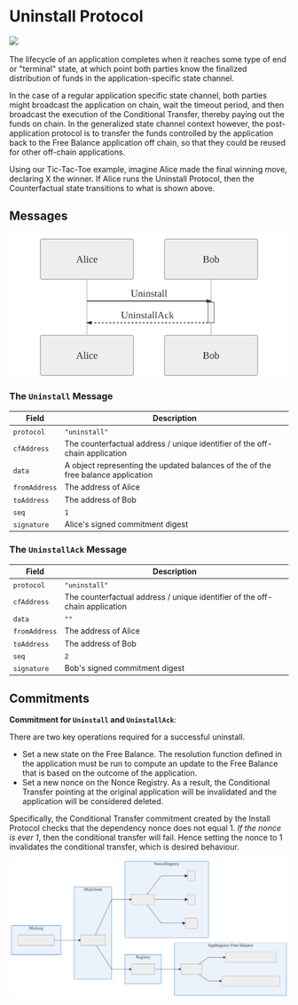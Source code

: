 # Uninstall Protocol

![](./build/uninstall-protocol-state.svg)

The lifecycle of an application completes when it reaches some type of end or "terminal" state, at which point both parties know the finalized distribution of funds in the application-specific state channel.

In the case of a regular application specific state channel, both parties might broadcast the application on chain, wait the timeout period, and then broadcast the execution of the Conditional Transfer, thereby paying out the funds on chain. In the generalized state channel context however, the post-application protocol is to transfer the funds controlled by the application back to the Free Balance application off chain, so that they could be reused for other off-chain applications.

Using our Tic-Tac-Toe example, imagine Alice made the final winning move, declaring X the winner. If Alice runs the Uninstall Protocol, then the Counterfactual state transitions to what is shown above.

## Messages

![](./build/uninstall-protocol-exchange.svg)

### The **`Uninstall`** Message

|     Field     |                                    Description                                    |
| ------------- | --------------------------------------------------------------------------------- |
| `protocol`    | `"uninstall"`                                                                     |
| `cfAddress`   | The counterfactual address / unique identifier of the off-chain application       |
| `data`        | A object representing the updated balances of the of the free balance application |
| `fromAddress` | The address of Alice                                                              |
| `toAddress`   | The address of Bob                                                                |
| `seq`         | `1`                                                                               |
| `signature`   | Alice's signed commitment digest                                                  |

### The **`UninstallAck`** Message

|     Field     |                                 Description                                 |
| ------------- | --------------------------------------------------------------------------- |
| `protocol`    | `"uninstall"`                                                               |
| `cfAddress`   | The counterfactual address / unique identifier of the off-chain application |
| `data`        | `""`                                                                        |
| `fromAddress` | The address of Alice                                                        |
| `toAddress`   | The address of Bob                                                          |
| `seq`         | `2`                                                                         |
| `signature`   | Bob's signed commitment digest                                              |

## Commitments

**Commitment for `Uninstall` and `UninstallAck`**:

There are two key operations required for a successful uninstall.

- Set a new state on the Free Balance. The resolution function defined in the application must be run to compute an update to the Free Balance that is based on the outcome of the application.
- Set a new nonce on the Nonce Registry. As a result, the Conditional Transfer pointing at the original application will be invalidated and the application will be considered deleted.

Specifically, the Conditional Transfer commitment created by the Install Protocol checks that the dependency nonce does not equal 1. _If the nonce is ever 1_, then the conditional transfer will fail. Hence setting the nonce to 1 invalidates the conditional transfer, which is desired behaviour.

![](./build/uninstall-protocol-commitment.svg)
